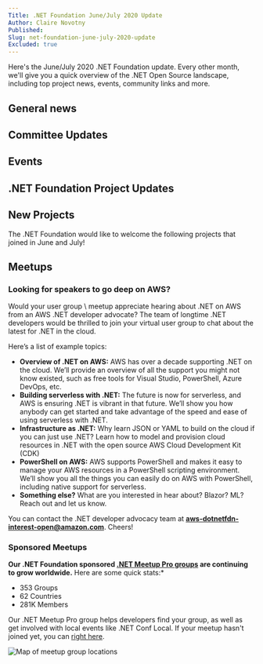 ```yaml
---
Title: .NET Foundation June/July 2020 Update
Author: Claire Novotny
Published: 
Slug: net-foundation-june-july-2020-update
Excluded: true
---
```

Here's the June/July 2020 .NET Foundation update. Every other month, we'll give you a quick overview of the .NET Open Source landscape, including top project news, events, community links and more.

## General news


## Committee Updates

## Events

## .NET Foundation Project Updates


## New Projects

The .NET Foundation would like to welcome the following projects that joined in June and July!

<!--
|  |  |
| ------------------- |--------------------|
| <img width="750px" src="https://user-images.githubusercontent.com/1334951/78044659-d6092b80-7329-11ea-8c79-ec113bdcb599.png" width="750px"> | **Unity Container**  <br>The Unity Container (Unity) is a lightweight, extensible dependency injection container. It facilitates building loosely coupled applications.  |
|<img width="750px" src="https://user-images.githubusercontent.com/1334951/76426382-3975ee00-6368-11ea-97cf-fee658b2ce35.png"> | **Docker&#46;DotNet** <br> Docker&#46;DotNet is a library to interact with Docker Remote API endpoints in your .NET applications.  It is fully asynchronous, designed to be non-blocking and object-oriented way to interact with your Docker daemon programmatically.|
|<img width="750px" src="https://user-images.githubusercontent.com/1334951/76426382-3975ee00-6368-11ea-97cf-fee658b2ce35.png"> | **FlubuCore** <br> FlubuCore - "Fluent Builder Core" is a cross platform build and deployment automation system. You can define your build and deployment scripts in C# using an intuitive fluent interface. This gives you code completion, IntelliSense, debugging, FlubuCore custom analyzers, and native access to the whole .NET ecosystem inside of your scripts.|
|<img width="750px" src="https://user-images.githubusercontent.com/1334951/76426382-3975ee00-6368-11ea-97cf-fee658b2ce35.png"> | **Python&#46;NET** <br> Python&#46;NET is a package that gives Python programmers nearly seamless integration with the .NET 4.0+ Common Language Runtime (CLR) on Windows and Mono runtime on Linux and OSX. Python for .NET provides a powerful application scripting tool for .NET developers. Using this package you can script .NET applications or build entire applications in Python, using .NET services and components written in any language that targets the CLR (C#, VB.NET, F#, C++/CLI).|
|<img width="750px" src="https://user-images.githubusercontent.com/1334951/78050572-48c9d500-7331-11ea-8764-620a6abeb5f0.png"> | **Avalonia** <br> A cross platform XAML Framework for .NET Framework, .NET Core and Mono.|
|<img width="750px" src="https://user-images.githubusercontent.com/1334951/78050928-d1e10c00-7331-11ea-949a-ece26db9ce39.png"> | **Piranha CMS** <br> Piranha CMS is a lightweight and unobtrusive CMS Library for .NET Core 3.1 and NetStandard 2.0. It can be used to add CMS functionality to your existing application or to build a new website from scratch.|
|<img width="750px" src="https://user-images.githubusercontent.com/1334951/78051244-41ef9200-7332-11ea-9a11-02bcc020d26d.png"> | **Oqtane** <br> Oqtane is an open source modular application framework for Blazor. Oqtane was inspired by DotNetNuke and supports multi-tenancy, a fully dynamic page compositing model, designer friendly skins, extensibility via third party modules, and a familiar data model.|
|<img width="750px" src="https://user-images.githubusercontent.com/1334951/78051404-7b280200-7332-11ea-8db9-11f3a9e8668a.png"> | **Elsa Workflows** <br> Elsa Workflows is an extensible, open source .NET Standard set of libraries and tools to implement workflow capabilities in any .NET application. It includes an HTML5 web components-based workflow designer.  Implement workflow functionality directly into your own application or integrate with a workflow server.|

-->

## Meetups
### Looking for speakers to go deep on AWS?

Would your user group \ meetup appreciate hearing about .NET on AWS from an AWS .NET developer advocate? The team of longtime .NET developers would be thrilled to join your virtual user group to chat about the latest for .NET in the cloud. 

Here’s a list of example topics:
- **Overview of .NET on AWS:** AWS has over a decade supporting .NET on the cloud. We’ll provide an overview of all the support you might not know existed, such as free tools for Visual Studio, PowerShell, Azure DevOps, etc.
- **Building serverless with .NET:** The future is now for serverless, and AWS is ensuring .NET is vibrant in that future. We’ll show you how anybody can get started and take advantage of the speed and ease of using serverless with .NET.
- **Infrastructure as .NET:** Why learn JSON or YAML to build on the cloud if you can just use .NET? Learn how to model and provision cloud resources in .NET with the open source AWS Cloud Development Kit (CDK)
- **PowerShell on AWS:** AWS supports PowerShell and makes it easy to manage your AWS resources in a PowerShell scripting environment. We’ll show you all the things you can easily do on AWS with PowerShell, including native support for serverless. 
- **Something else?** What are you interested in hear about? Blazor? ML? Reach out and let us know.

You can contact the .NET developer advocacy team at **[aws-dotnetfdn-interest-open@amazon.com](mailto://aws-dotnetfdn-interest-open@amazon.com)**. Cheers!

### Sponsored Meetups
**Our .NET Foundation sponsored [.NET Meetup Pro groups](https://www.meetup.com/pro/dotnet) are continuing to grow worldwide.** Here are some quick stats:*
* 353 Groups
* 62 Countries
*	281K Members

Our .NET Meetup Pro group helps developers find your group, as well as get involved with local events like .NET Conf Local. If your meetup hasn't joined yet, you can [right here](https://aka.ms/add-dotnet-meetup).

![Map of meetup group locations](https://user-images.githubusercontent.com/1427284/74241694-64015800-4c91-11ea-9431-736bc05717a0.png)

